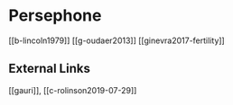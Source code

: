 # Persephone
[[b-lincoln1979]]
[[g-oudaer2013]]
[[ginevra2017-fertility]]

## External Links
[[gauri]], [[c-rolinson2019-07-29]]